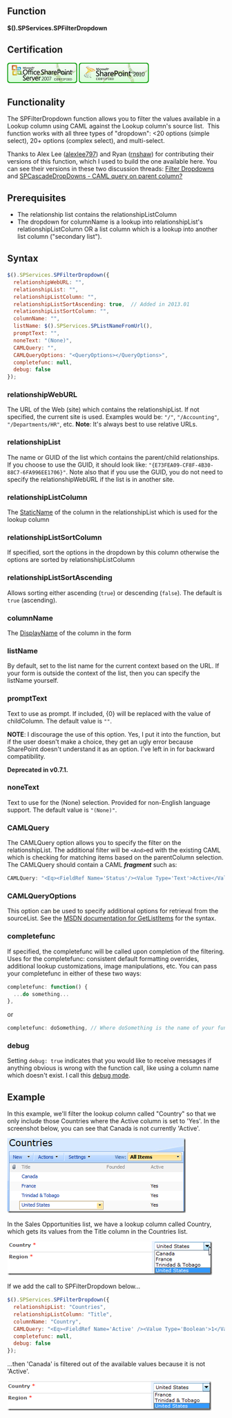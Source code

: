 ## Function

**$().SPServices.SPFilterDropdown**

## Certification

[![Certified for SharePoint 2007](/docs/img/sp2007-cert.jpg "Certified for SharePoint 2007")](/docs/glossary/index.md#Certification) [![Certified for SharePoint 2010](/docs/img/sp2010-cert.jpg "Certified for SharePoint 2010")](/docs/glossary/index.md#Certification)

## Functionality

The SPFilterDropdown function allows you to filter the values available in a Lookup column using CAML against the Lookup column's source list.  This function works with all three types of "dropdown": <20 options (simple select), 20+ options (complex select), and multi-select.

Thanks to Alex Lee ([alexlee797](http://www.codeplex.com/site/users/view/alexlee797)) and Ryan ([rnshaw](http://www.codeplex.com/site/users/view/rnshaw)) for contributing their versions of this function, which I used to build the one available here. You can see their versions in these two discussion threads: [Filter Dropdowns](http://spservices.codeplex.com/discussions/207947) and [SPCascadeDropDowns - CAML query on parent column?](http://spservices.codeplex.com/discussions/235579)

## Prerequisites

*   The relationship list contains the relationshipListColumn
*   The dropdown for columnName is a lookup into relationshipList's relationshipListColumn OR a list column which is a lookup into another list column ("secondary list").

## Syntax

``` javascript
$().SPServices.SPFilterDropdown({
  relationshipWebURL: "",
  relationshipList: "",
  relationshipListColumn: "",
  relationshipListSortAscending: true,  // Added in 2013.01
  relationshipListSortColumn: "",
  columnName: "",
  listName: $().SPServices.SPListNameFromUrl(),
  promptText: "",
  noneText: "(None)",
  CAMLQuery: "",
  CAMLQueryOptions: "<QueryOptions></QueryOptions>",
  completefunc: null,
  debug: false
});
```

### relationshipWebURL

The URL of the Web (site) which contains the relationshipList. If not specified, the current site is used. Examples would be: `"/"`, `"/Accounting"`, `"/Departments/HR"`, etc. **Note**: It's always best to use relative URLs.

### relationshipList

The name or GUID of the list which contains the parent/child relationships. If you choose to use the GUID, it should look like: `"{E73FEA09-CF8F-4B30-88C7-6FA996EE1706}"`. Note also that if you use the GUID, you do not need to specify the relationshipWebURL if the list is in another site.

### relationshipListColumn

The [StaticName](/docs/glossary/index.md#StaticName) of the column in the relationshipList which is used for the lookup column

### relationshipListSortColumn

If specified, sort the options in the dropdown by this column otherwise the options are sorted by relationshipListColumn

### relationshipListSortAscending

Allows sorting either ascending (`true`) or descending (`false`). The default is `true` (ascending).

### columnName

The [DisplayName](/docs/glossary/index.md#DisplayName) of the column in the form

### listName

By default, set to the list name for the current context based on the URL. If your form is outside the context of the list, then you can specify the listName yourself.

### promptText

Text to use as prompt. If included, {0} will be replaced with the value of childColumn. The default value is `""`.

**NOTE**: I discourage the use of this option. Yes, I put it into the function, but if the user doesn't make a choice, they get an ugly error because SharePoint doesn't understand it as an option. I've left in in for backward compatibility.

**Deprecated in v0.7.1.**

### noneText

Text to use for the (None) selection. Provided for non-English language support. The default value is `"(None)"`.

### CAMLQuery

The CAMLQuery option allows you to specify the filter on the relationshipList. The additional filter will be `<And>`ed with the existing CAML which is checking for matching items based on the parentColumn selection. The CAMLQuery should contain a CAML _**fragment**_ such as:

``` javascript
CAMLQuery: "<Eq><FieldRef Name='Status'/><Value Type='Text'>Active</Value></Eq>"
```

### CAMLQueryOptions

This option can be used to specify additional options for retrieval from the sourceList. See the [MSDN documentation for GetListItems](http://msdn.microsoft.com/en-us/library/lists.lists.getlistitems.aspx) for the syntax.

### completefunc

If specified, the completefunc will be called upon completion of the filtering. Uses for the completefunc: consistent default formatting overrides, additional lookup customizations, image manipulations, etc. You can pass your completefunc in either of these two ways:

``` javascript
completefunc: function() {
  ...do something...
},
```

or

``` javascript
completefunc: doSomething, // Where doSomething is the name of your function
```

### debug

Setting `debug: true` indicates that you would like to receive messages if anything obvious is wrong with the function call, like using a column name which doesn't exist. I call this [debug mode](/docs/glossary/index.md#debug-mode-).

## Example

In this example, we'll filter the lookup column called "Country" so that we only include those Countries where the Active column is set to 'Yes'. In the screenshot below, you can see that Canada is not currently 'Active'.

![](/docs/value-added/img/SPFilterDropdown1.png)

In the Sales Opportunities list, we have a lookup column called Country, which gets its values from the Title column in the Countries list.

![](/docs/value-added/img/SPFilterDropdown2.png)

If we add the call to SPFilterDropdown below...

``` javascript
$().SPServices.SPFilterDropdown({
  relationshipList: "Countries",
  relationshipListColumn: "Title",
  columnName: "Country",
  CAMLQuery: "<Eq><FieldRef Name='Active' /><Value Type='Boolean'>1</Value></Eq>",
  completefunc: null,
  debug: false
});
```

...then 'Canada' is filtered out of the available values because it is not 'Active'.

![](/docs/value-added/img/SPFilterDropdown3.png)
